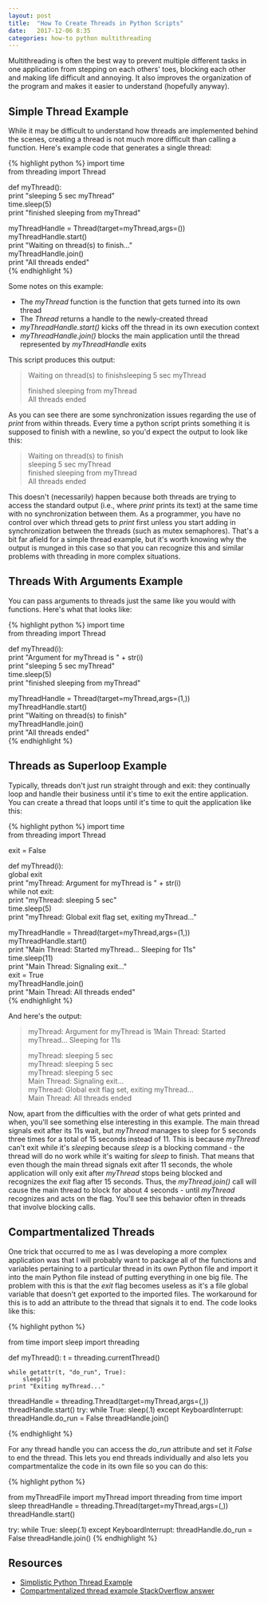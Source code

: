 ```yaml
---
layout: post
title:  "How To Create Threads in Python Scripts"
date:   2017-12-06 8:35
categories: how-to python multithreading
---
```


Multithreading is often the best way to prevent multiple different tasks in one application from stepping on each others' toes, blocking each other and making life difficult and annoying. It also improves the organization of the program and makes it easier to understand (hopefully anyway).


## Simple Thread Example ##

While it may be difficult to understand how threads are implemented behind the scenes, creating a thread is not much more difficult than calling a function. Here's example code that generates a single thread:

{% highlight python %}
import time  
from threading import Thread  
  
def myThread():  
	print "sleeping 5 sec myThread"  
	time.sleep(5)  
	print "finished sleeping from myThread"  
	  
myThreadHandle = Thread(target=myThread,args=())  
myThreadHandle.start()  
print "Waiting on thread(s) to finish..."  
myThreadHandle.join()  
print "All threads ended"  
{% endhighlight %}

Some notes on this example:
* The *myThread* function is the function that gets turned into its own thread
* The *Thread* returns a handle to the newly-created thread
* *myThreadHandle.start()* kicks off the thread in its own execution context
* *myThreadHandle.join()* blocks the main application until the thread represented by *myThreadHandle* exits

This script produces this output:

> Waiting on thread(s) to finishsleeping 5 sec myThread  
>   
> finished sleeping from myThread  
> All threads ended  

As you can see there are some synchronization issues regarding the use of *print* from within threads. Every time a python script prints something it is supposed to finish with a newline, so you'd expect the output to look like this:
 
> Waiting on thread(s) to finish  
> sleeping 5 sec myThread  
> finished sleeping from myThread  
> All threads ended  

This doesn't (necessarily) happen because both threads are trying to access the standard output (i.e., where *print* prints its text) at the same time with no synchronization between them. As a programmer, you have no control over which thread gets to *print* first unless you start adding in synchronization between the threads (such as mutex semaphores). That's a bit far afield for a simple thread example, but it's worth knowing why the output is munged in this case so that you can recognize this and similar problems with threading in more complex situations.

## Threads With Arguments Example ##

You can pass arguments to threads just the same like you would with functions. Here's what that looks like:

{% highlight python %}
import time  
from threading import Thread  
  
def myThread(i):  
	print "Argument for myThread is " + str(i)  
	print "sleeping 5 sec myThread"  
	time.sleep(5)  
	print "finished sleeping from myThread"  
	
myThreadHandle = Thread(target=myThread,args=(1,))  
myThreadHandle.start()  
print "Waiting on thread(s) to finish"  
myThreadHandle.join()  
print "All threads ended"  
{% endhighlight %}


## Threads as Superloop Example ##

Typically, threads don't just run straight through and exit: they continually loop and handle their business until it's time to exit the entire application. You can create a thread that loops until it's time to quit the application like this:

{% highlight python %}
import time  
from threading import Thread  
  
exit = False  
  
def myThread(i):  
    global exit  
    print "myThread: Argument for myThread is " + str(i)  
    while not exit:  
        print "myThread: sleeping 5 sec"  
        time.sleep(5)  
    print "myThread: Global exit flag set, exiting myThread..."  
	  
myThreadHandle = Thread(target=myThread,args=(1,))  
myThreadHandle.start()  
print "Main Thread: Started myThread...  Sleeping for 11s"  
time.sleep(11)  
print "Main Thread: Signaling exit..."  
exit = True  
myThreadHandle.join()  
print "Main Thread: All threads ended"  
{% endhighlight %}

And here's the output:

> myThread: Argument for myThread is 1Main Thread: Started myThread...  Sleeping for 11s  
>   
> myThread: sleeping 5 sec  
> myThread: sleeping 5 sec  
> myThread: sleeping 5 sec  
> Main Thread: Signaling exit...  
> myThread: Global exit flag set, exiting myThread...  
> Main Thread: All threads ended  

Now, apart from the difficulties with the order of what gets printed and when, you'll see something else interesting in this example. The main thread signals exit after its 11s wait, but *myThread* manages to sleep for 5 seconds three times for a total of 15 seconds instead of 11. This is because *myThread* can't exit while it's *sleep*ing because *sleep* is a blocking command - the thread will do no work while it's waiting for *sleep* to finish. That means that even though the main thread signals exit after 11 seconds, the whole application will only exit after *myThread* stops being blocked and recognizes the *exit* flag after 15 seconds. Thus, the *myThread.join()* call will cause the main thread to block for about 4 seconds - until *myThread* recognizes and acts on the flag. You'll see this behavior often in threads that involve blocking calls.

## Compartmentalized Threads ##

One trick that occurred to me as I was developing a more complex application was that I will probably want to package all of the functions and variables pertaining to a particular thread in its own Python file and import it into the main Python file instead of putting everything in one big file. The problem with this is that the *exit* flag becomes useless as it's a file global variable that doesn't get exported to the imported files. The workaround for this is to add an attribute to the thread that signals it to end. The code looks like this:

{% highlight python %}

from time import sleep
import threading

def myThread():
    t = threading.currentThread()
 
    while getattr(t, "do_run", True):
        sleep(1)         
    print "Exiting myThread..."

threadHandle = threading.Thread(target=myThread,args=(,))
threadHandle.start()
try:
    while True:
        sleep(.1)
except KeyboardInterrupt:
    threadHandle.do_run = False
    threadHandle.join()
        
{% endhighlight %}

For any thread handle you can access the *do_run* attribute and set it *False* to end the thread. This lets you end threads individually and also lets you compartmentalize the code in its own file so you can do this:

{% highlight python %}

from myThreadFile import myThread
import threading
from time import sleep
threadHandle = threading.Thread(target=myThread,args=(,))
threadHandle.start()

try:
    while True:
        sleep(.1)
except KeyboardInterrupt:
    threadHandle.do_run = False
    threadHandle.join()
{% endhighlight %}



## Resources ##

* [Simplistic Python Thread Example](https://www.saltycrane.com/blog/2008/09/simplistic-python-thread-example/)
* [Compartmentalized thread example StackOverflow answer](https://stackoverflow.com/a/36499538)



